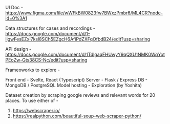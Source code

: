 UI Doc - https://www.figma.com/file/wWFkBW0823fw7BWxzPmbr6/ML4CR?node-id=0%3A1

Data structures for cases and recordings - https://docs.google.com/document/d/1-ligwFesEZxI7ksl8SCh5EZgcH6AfiPdZXFqOfbdB24/edit?usp=sharing

API design - https://docs.google.com/document/d/1TdlgaqFHUwyY9qQXU1NMK0WqYotPEoZw-Gts38CS-Nc/edit?usp=sharing


Frameoworks to explore -

Front end - Svelte, React (Typescript)
Server - Flask / Express 
DB - MongoDB / PostgreSQL
Model hosting - Exploration (by Yoshita)


Dataset creation by scraping google reviews and relevant words for 20 places. To use either of -
1. https://webscraper.io/
2. https://realpython.com/beautiful-soup-web-scraper-python/

